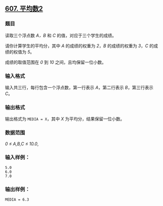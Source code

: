 ## [607. 平均数2](https://www.acwing.com/problem/content/609/)

### 题目

读取三个浮点数 *A，B* 和 *C* 的值，对应于三个学生的成绩。

请你计算学生的平均分，其中 *A* 的成绩的权重为 *2*，*B* 的成绩的权重为 *3*，*C* 的成绩的权值为 *5*。

成绩的取值范围在 *0* 到 *10* 之间，且均保留一位小数。

### 输入格式

输入共三行，每行包含一个浮点数，第一行表示 *A*，第二行表示 *B*，第三行表示 *C*。

### 输出格式

输出格式为 `MEDIA = X`，其中 *X* 为平均分，结果保留一位小数。

### 数据范围

*0 ≤ A,B,C ≤ 10.0*,

### 输入样例：

```
5.0
6.0
7.0
```

### 输出样例：

```
MEDIA = 6.3
```

